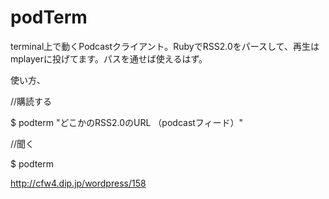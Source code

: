 podTerm
===============

terminal上で動くPodcastクライアント。RubyでRSS2.0をパースして、再生はmplayerに投げてます。パスを通せば使えるはず。

使い方、

//購読する

$ podterm "どこかのRSS2.0のURL （podcastフィード）"

//聞く

$ podterm

http://cfw4.dip.jp/wordpress/158

